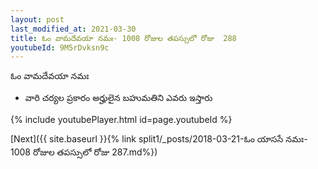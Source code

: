 ```yaml
---
layout: post
last_modified_at: 2021-03-30
title: ఓం వామదేవయా నమః- 1008 రోజుల తపస్సులో రోజు  288
youtubeId: 9M5rDvksn9c
---
```

 
 
 ఓం వామదేవయా నమః  
 
 -  వారి చర్యల ప్రకారం అర్హులైన బహుమతిని ఎవరు ఇస్తారు 
 
  
 
  
 
 
 
 
 
 


{% include youtubePlayer.html id=page.youtubeId %}
 
[Next]({{ site.baseurl }}{% link  split1/_posts/2018-03-21-ఓం యాససే నమః- 1008 రోజుల తపస్సులో రోజు  287.md%})
 
